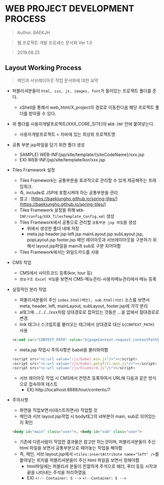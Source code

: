 # WEB PROJECT DEVELOPMENT PROCESS

> Author. BAEKJH

> 웹 프로젝트 개발 프로세스 문서화 Ver 1.0

> 2019.08.25

## Layout Working Process

> 메인과 서브레이아웃 작업 문서화에 대한 요약 

- 퍼블리셔분들이 `html, css, js, images, font`가 들어있는 프로젝트 폴더를 준다.
    - xShell을 통해서 web_html/X_project의 경로로 이동한다음 해당 프로젝트 폴더를 받아올 수 있다.
- 위 폴더를 사용자개발프로젝트(XXX_CORE_SITE)의 `WEB-INF` 안에 붙여넣는다.
    - 사용자개발프로젝트 = 자바에 있는 최상위 프로젝트명
- 공통 부분 jsp파일을 담기 위한 폴더 생성
    - SAMPLE) WEB-INF/jsp/site/template/{siteCodeName}/xxx.jsp
    - EX) WEB-INF/jsp/site/template/kor/xxx.jsp
- Tiles Framework 설정
    - Tiles Framework는 공통부분을 효과적으로 관리할 수 있게 제공해주는 프레임워크. 
    - 즉, include로 JSP에 포함시켜야 하는 공통부분을 관리
    - 참고 : [https://baekjungho.github.io/spring-tiles/](https://baekjungho.github.io/spring-tiles/)
    - Tiles Framework 설정을 위해 `WEB-INF/config/XXX_TilesTemplate_Config.xml` 생성
    - Tiles Framework에서 공통으로 관리할 `공통부분 jsp 파일`을 생성
        - 위에서 생성한 폴더 내에 저장
        - meta.jsp header.jsp left.jsp mainLayout.jsp subLayout.jsp, popLayout.jsp footer.jsp 메인 레이아웃과 서브레이아웃을 구분하기 위해서 layout.jsp파일을 main과 sub로 구분 지어야함
    - Tiles Framework에서는 와일드카드를 사용
- CMS 작업
    - CMS에서 사이트코드 등록(kor, tour 등)
    - `정보구조 Excel 파일`을 보면서 CMS-메뉴관리-사용자메뉴관리에서 메뉴 등록
- 실질적인 분리 작업
    - 퍼블리셔분들이 주신 `index.html(메인), sub.html(서브)` 소스를 보면서 meta, header, left, mainLayout, subLayout, footer.jsp에 각각 분리 
    - a태그에 .../.../.../xxx처럼 상대경로로 잡혀있는 것들은 ...을 없애서 절대경로로 변경.
    - link 태그나 스크립트를 불러오는 태그에서 상대경로 대신 `${CONTEXT_PATH}` 사용
    ```html
    <c:set var="CONTEXT_PATH" value="${pageContext.request.contextPath}" />
    ```
    - meta.jsp 작업시 주의사항은 babel을 불러와야함

    ```javascript
    <script src="<c:url value="/js/babel.min.js"/>"></script>
    <script src="<c:url value="/js/babel.polyfill.min.js"/>"></script>
    <script src="<c:url value="/js/bluebird.js"/>"></script>
    ```
    - 서브 레이아웃 작업 시 CMS에서 컨텐츠 등록하여서 URL에 다음과 같은 방식으로 접속하여 테스트
        - EX) http://localhost:8888/tour/contents/7
- 주의사항
    - 화면을 직접보면서(테스트하면서) 작업할 것 
    - 메인과 서브 layout.jsp작업 시 body태그의 id부분이 main, sub로 되어있는지 확인
	```html 
    <body id="main" class="user">, <body id="sub" class="user">
    ```
    - 기존에 다른사람이 작업한 결과물은 참고만 하는것이며, 퍼블리셔분들이 주신 html
	파일을 보면서 공통부분으로 떼어놓는 작업을 해야함
    - 즉, 메인, 서브 layout.jsp에서 `<tiles:insertAttribute name="left" />`를 붙여넣는 위치를 퍼블리셔분들이 주신
	html 파일을 보면서 정해야함 
        - html파일에는 퍼블리셔 분들이 친절하게 주석으로 헤더, 	푸터 등등 시작과 끝을 나타내는 주석을 처리하였음
        - EX) `<!-- Container: S -->` `<!--Container: E -->`